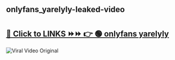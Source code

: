
 ## onlyfans_yarelyly-leaked-video 

# <h2><a href="https://clipsfans.com/onlyfans_yarelyly&ref=git">🔗 Click to LINKS ⏩⏩ 👉 🟢 onlyfans yarelyly </a></h2>

<a href="https://clipsfans.com/onlyfans_yarelyly&ref=git" rel="nofollow" data-target="animated-image.originalLink"><img src="https://i.ibb.co.com/xMMVF88/686577567.gif" alt="Viral Video Original" style="max-width: 100%; display: inline-block;" data-target="animated-image.originalImage"></a>
